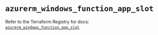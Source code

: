 # `azurerm_windows_function_app_slot`

Refer to the Terraform Registry for docs: [`azurerm_windows_function_app_slot`](https://registry.terraform.io/providers/hashicorp/azurerm/4.31.0/docs/resources/windows_function_app_slot).
